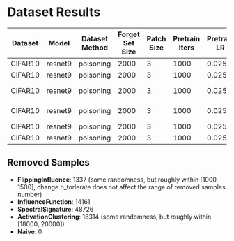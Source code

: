 # Dataset Results

| Dataset | Model   | Dataset Method | Forget Set Size | Patch Size | Pretrain Iters | Pretrain LR | Unlearn Method     | Exp Name      | Train Iters | k   | Factor | kd_T | Gamma | Alpha | msteps | Delete Acc | Delete Err | Manip Acc | Test Acc | Manip Clean Acc | Test Clean Acc | Test Retain Acc | Deletion Size | Unlearn Time           | Train Clean Acc |
|---------|---------|----------------|-----------------|------------|----------------|-------------|--------------------|---------------|-------------|-----|--------|-------|-------|-------|--------|------------|------------|-----------|----------|-----------------|----------------|-----------------|----------------|-------------------------|----------------|
| CIFAR10 | resnet9 | poisoning      | 2000            | 3          | 1000           | 0.025       | InfluenceFunction  | unlearn       | Null        | Null| Null   | Null  | Null  | Null  | Null   | 0.288      | 0.796      | 0.2875    | 0.2934   | 0.791            | 0.7978          | Null            | 250            | 0                       | 0.83338        |
| CIFAR10 | resnet9 | poisoning      | 2000            | 3          | 1000           | 0.025       | Naive              | pretrainmodel | Null        | Null| Null   | Null  | Null  | Null  | Null   | 0.0        | 101.0      | 0.162     | 0.1499   | 0.855            | 0.8576          | Null            | 0              | 24.713809919999996       | 0.90816        |
| CIFAR10 | resnet9 | poisoning      | 2000            | 3          | 1000           | 0.025       | FlippingInfluence (n_tolerate=0)  | unlearn       | Null        | Null| Null   | Null  | Null  | Null  | Null   | 0.164      | 0.928      | 0.142     | 0.144    | 0.877            | 0.8765          | Null            | 250            | 0                       | 0.93562        |
| CIFAR10 | resnet9 | poisoning      | 2000            | 3          | 1000           | 0.025       | FlippingInfluence (n_tolerate=25)  | unlearn       | Null        | Null| Null   | Null  | Null  | Null  | Null   | 0.16       | 0.944      | 0.155     | 0.143    | 0.871            | 0.8782          | Null            | 250            | 0                       | 0.9348         |
| CIFAR10 | resnet9 | poisoning      | 2000            | 3          | 1000           | 0.025       | ActivationClustering | unlearn     | Null        | Null| Null   | Null  | Null  | Null  | Null   | 0.124      | 0.96       | 0.1555    | 0.1418   | 0.806            | 0.7921          | Null            | 250            | 0                       | 0.8324         |
| CIFAR10 | resnet9 | poisoning      | 2000            | 3          | 1000           | 0.025       | SpectralSignature  | unlearn       | Null        | Null| Null   | Null  | Null  | Null  | Null   | 0.156      | 0.92       | 0.187     | 0.1686   | 0.7795           | 0.767           | Null            | 250            | 0                       | 0.79978        |

## Removed Samples

- **FlippingInfluence**: 1337 (some randomness, but roughly within [1000, 1500], change n_torlerate does not affect the range of removed samples number)
- **InfluenceFunction**: 14161 
- **SpectralSignature**: 48726
- **ActivationClustering**: 18314 (some randomness, but roughly within [18000, 20000])
- **Naive**: 0

